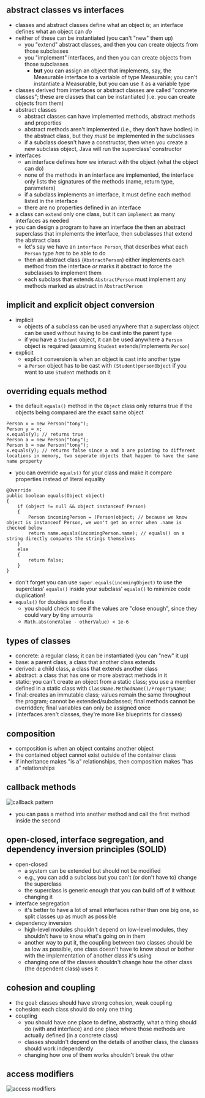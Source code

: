## abstract classes vs interfaces
- classes and abstract classes define what an object _is_; an interface defines what an object can _do_
- neither of these can be instantiated (you can't "new" them up)
    - you "extend" abstract classes, and then you can create objects from those subclasses
    - you "implement" interfaces, and then you can create objects from those subclasses
        - **but** you can assign an object that implements, say, the Measurable interface to a variable of type Measurable; you can't instantiate a Measurable, but you can use it as a variable type
- classes derived from interfaces or abstract classes are called "concrete classes"; these are classes that can be instantiated (i.e. you can create objects from them)
- abstract classes
    - abstract classes can have implemented methods, abstract methods and properties
    - abstract methods aren't implemented (i.e., they don't have bodies) in the abstract class, but they _must_ be implemented in the subclasses
    - if a subclass doesn't have a constructor, then when you create a new subclass object, Java will run the superclass' constructor
- interfaces
    - an interface defines how we interact with the object (what the object can do)
    - none of the methods in an interface are implemented, the interface only lists the signatures of the methods (name, return type, parameters)
    - if a subclass implements an interface, it must define each method listed in the interface
    - there are no properties defined in an interface
- a class can `extend` only one class, but it can `implement` as many interfaces as needed
- you can design a program to have an interface the then an abstract superclass that implements the interface, then subclasses that extend the abstract class
    - let's say we have an `interface Person`, that describes what each `Person` type _has_ to be able to do
    - then an abstract class (`AbstractPerson`) either implements each method from the interface _or_ marks it abstract to force the subclasses to implement them
    - each subclass that extends `AbstractPerson` must implement any methods marked as abstract in `AbstractPerson`

## implicit and explicit object conversion
- implicit
    - objects of a subclass can be used anywhere that a superclass object can be used without having to be cast into the parent type
    - if you have a `Student` object, it can be used anywhere a `Person` object is required (assuming `Student` extends/implements `Person`)
- explicit
    - explicit conversion is when an object is cast into another type
    - a `Person` object has to be cast with `(Student)personObject` if you want to use `Student` methods on it

## overriding equals method
- the default `equals()` method in the `Object` class only returns true if the objects being compared are the exact same object
```
Person x = new Person("tony");
Person y = x;
x.equals(y); // returns true
Person a = new Person("tony");
Person b = new Person("tony");
x.equals(y); // returns false since a and b are pointing to different locations in memory, two seperate objects that happen to have the same name property
```
- you can override `equals()` for your class and make it compare properties instead of literal equality
```
@Override
public boolean equals(Object object)
{
    if (object != null && object instanceof Person)
    {
        Person incomingPerson = (Person)object; // because we know object is instanceof Person, we won't get an error when .name is checked below
        return name.equals(incomingPerson.name); // equals() on a string directly compares the strings themselves
    }
    else
    {
        return false;
    }
}
```
- don't forget you can use `super.equals(incomingObject)` to use the superclass' `equals()` inside your subclass' `equals()` to minimize code duplication!
- `equals()` for doubles and floats
    - you should check to see if the values are "close enough", since they could vary by tiny amounts
    - `Math.abs(oneValue - otherValue) < 1e-6`

## types of classes
- concrete: a regular class; it can be instantiated (you can "new" it up)
- base: a parent class, a class that another class extends
- derived: a child class, a class that extends another class
- abstract: a class that has one or more abstract methods in it
- static: you can't create an object from a static class; you use a member defined in a static class with `ClassName.MethodName()/PropertyName`;
- final: creates an immutable class; values remain the same throughout the program; cannot be extended/subclassed; final methods cannot be overridden; final variables can only be assigned once
- (interfaces aren't classes, they're more like blueprints for classes)

## composition
- composition is when an object contains another object
- the contained object cannot exist outside of the container class
- if inheritance makes "is a" relationships, then composition makes "has a" relationships

## callback methods
![callback pattern](https://github.com/ruthrootz/java-oop-class-notes/blob/main/callback-methods.png)
- you can pass a method into another method and call the first method inside the second

## open-closed, interface segregation, and dependency inversion principles (SOLID)
- open-closed
    - a system can be extended but should not be modified
    - e.g., you can add a subclass but you can't (or don't have to) change the superclass
    - the superclass is generic enough that you can build off of it without changing it
- interface segregation
    - it's better to have a lot of small interfaces rather than one big one, so split classes up as much as possible
- dependency inversion
    - high-level modules shouldn't depend on low-level modules, they shouldn't have to know what's going on in them
    - another way to put it, the coupling between two classes should be as low as possible, one class doesn't have to know about or bother with the implementation of another class it's using
    - changing one of the classes shouldn't change how the other class (the dependent class) uses it

## cohesion and coupling
- the goal: classes should have strong cohesion, weak coupling
- cohesion: each class should do only one thing
- coupling
    - you should have one place to define, abstractly, what a thing should do (with and interface) and one place where those methods are actually defined (in a concrete class)
    - classes shouldn't depend on the details of another class, the classes should work independently
    - changing how one of them works shouldn't break the other

## access modifiers
![access modifiers](https://github.com/ruthrootz/java-oop-class-notes/blob/main/access-modifiers.png)
